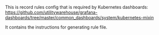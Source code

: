 This is record rules config that is required by Kubernetes dashboards:
https://github.com/utilitywarehouse/grafana-dashboards/tree/master/common_dashboards/system/kubernetes-mixin

It contains the instructions for generating rule file.
